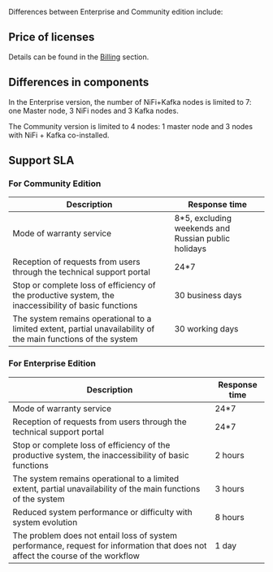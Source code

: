 Differences between Enterprise and Community edition include:

## Price of licenses

Details can be found in the [Billing](.../billing) section.

## Differences in components

In the Enterprise version, the number of NiFi+Kafka nodes is limited to 7: one Master node, 3 NiFi nodes and 3 Kafka nodes.

The Community version is limited to 4 nodes: 1 master node and 3 nodes with NiFi + Kafka co-installed.

## Support SLA

### For Community Edition

| Description | Response time |
|--- |--- |
| Mode of warranty service | 8*5, excluding weekends and Russian public holidays|
|Reception of requests from users through the technical support portal | 24*7 |
| Stop or complete loss of efficiency of the productive system, the inaccessibility of basic functions | 30 business days |
| The system remains operational to a limited extent, partial unavailability of the main functions of the system | 30 working days |

### For Enterprise Edition

| Description | Response time |
|--- |--- |
| Mode of warranty service | 24*7|
|Reception of requests from users through the technical support portal | 24*7 |
| Stop or complete loss of efficiency of the productive system, the inaccessibility of basic functions | 2 hours |
| The system remains operational to a limited extent, partial unavailability of the main functions of the system |3 hours |
| Reduced system performance or difficulty with system evolution | 8 hours|
| The problem does not entail loss of system performance, request for information that does not affect the course of the workflow | 1 day |
